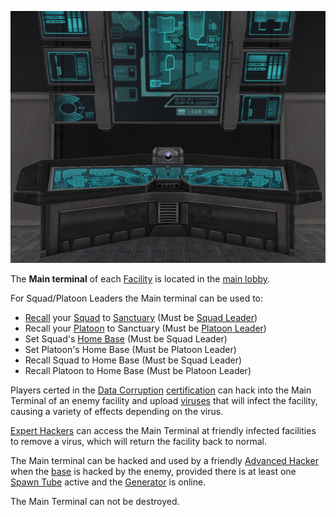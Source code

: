 ![](../images/Main_Term.jpg "Main_Term.jpg")

The **Main terminal** of each [Facility](../locations/Facilities.md) is located
in the [main lobby](../locations/Main_lobby.md).

For Squad/Platoon Leaders the Main terminal can be used to:

- [Recall](../terminology/Recall.md) your [Squad](../terminology/Squad.md) to
  [Sanctuary](../locations/Sanctuary.md) (Must be [Squad
  Leader](../terminology/Squad_Leader.md))
- Recall your [Platoon](../terminology/Platoon.md) to Sanctuary (Must be
  [Platoon Leader](../terminology/Platoon_Leader.md))
- Set Squad's [Home Base](../terminology/Squad_Home_Base.md) (Must be Squad
  Leader)
- Set Platoon's Home Base (Must be Platoon Leader)
- Recall Squad to Home Base (Must be Squad Leader)
- Recall Platoon to Home Base (Must be Platoon Leader)

Players certed in the [Data Corruption](../certifications/Data_Corruption.md)
[certification](../certifications/Certification.md) can hack into the Main
Terminal of an enemy facility and upload [viruses](../terminology/Virus.md)
that will infect the facility, causing a variety of effects depending on
the virus.

[Expert Hackers](../certifications/Expert_Hacking.md) can access the Main Terminal
at friendly infected facilities to remove a virus, which will return the
facility back to normal.

The Main terminal can be hacked and used by a friendly [Advanced
Hacker](../certifications/Advanced_Hacking.md) when the [base](../locations/Facilities.md) is
hacked by the enemy, provided there is at least one [Spawn
Tube](Respawn_Tube.md) active and the
[Generator](Generator.md) is online.

The Main Terminal can not be destroyed.

<!--[category:Game Items](category:Game_Items.md)-->
<!--[category:Locations](category:Locations.md)-->
<!--[category:Terminology](category:Terminology.md)-->
